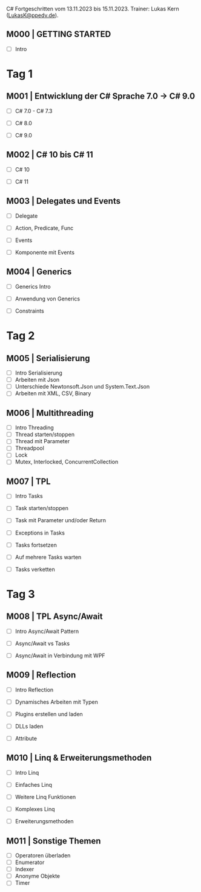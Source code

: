 C# Fortgeschritten vom 13.11.2023 bis 15.11.2023. Trainer: Lukas Kern (LukasK@ppedv.de).

## M000 | GETTING STARTED
- [ ] Intro

# Tag 1

## M001 | Entwicklung der C# Sprache 7.0 -> C# 9.0

- [ ] C# 7.0 - C# 7.3
- [ ] C# 8.0
- [ ] C# 9.0


## M002 | C# 10 bis C# 11

- [ ] C# 10
- [ ] C# 11


## M003 | Delegates und Events

- [ ] Delegate
- [ ] Action, Predicate, Func
- [ ] Events
- [ ] Komponente mit Events


## M004 | Generics

- [ ] Generics Intro
- [ ] Anwendung von Generics
- [ ] Constraints



# Tag 2

## M005 | Serialisierung

- [ ] Intro Serialisierung
- [ ] Arbeiten mit Json
- [ ] Unterschiede Newtonsoft.Json und System.Text.Json
- [ ] Arbeiten mit XML, CSV, Binary

## M006 | Multithreading

- [ ] Intro Threading
- [ ] Thread starten/stoppen
- [ ] Thread mit Parameter
- [ ] Threadpool
- [ ] Lock
- [ ] Mutex, Interlocked, ConcurrentCollection

## M007 | TPL

- [ ] Intro Tasks
- [ ] Task starten/stoppen
- [ ] Task mit Parameter und/oder Return
- [ ] Exceptions in Tasks
- [ ] Tasks fortsetzen
- [ ] Auf mehrere Tasks warten
- [ ] Tasks verketten


# Tag 3

## M008 | TPL Async/Await

- [ ] Intro Async/Await Pattern
- [ ] Async/Await vs Tasks
- [ ] Async/Await in Verbindung mit WPF



## M009 | Reflection

- [ ] Intro Reflection
- [ ] Dynamisches Arbeiten mit Typen
- [ ] Plugins erstellen und laden
- [ ] DLLs laden
- [ ] Attribute


## M010 | Linq & Erweiterungsmethoden

- [ ] Intro Linq
- [ ] Einfaches Linq
- [ ] Weitere Linq Funktionen
- [ ] Komplexes Linq
- [ ] Erweiterungsmethoden


## M011 | Sonstige Themen

- [ ] Operatoren überladen
- [ ] Enumerator
- [ ] Indexer
- [ ] Anonyme Objekte
- [ ] Timer